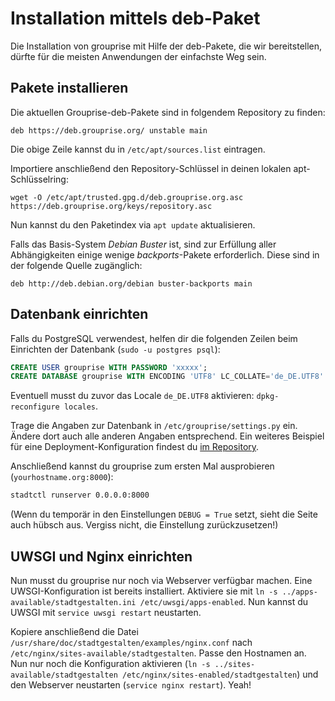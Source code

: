 # Installation mittels deb-Paket

Die Installation von grouprise mit Hilfe der deb-Pakete, die wir bereitstellen, dürfte für die
meisten Anwendungen der einfachste Weg sein.


## Pakete installieren

Die aktuellen Grouprise-deb-Pakete sind in folgendem Repository zu finden:
```shell
deb https://deb.grouprise.org/ unstable main
```

Die obige Zeile kannst du in `/etc/apt/sources.list` eintragen.

Importiere anschließend den Repository-Schlüssel in deinen lokalen apt-Schlüsselring:
```shell
wget -O /etc/apt/trusted.gpg.d/deb.grouprise.org.asc https://deb.grouprise.org/keys/repository.asc
```

Nun kannst du den Paketindex via `apt update` aktualisieren.

Falls das Basis-System *Debian Buster* ist, sind zur Erfüllung aller Abhängigkeiten einige wenige
*backports*-Pakete erforderlich.  Diese sind in der folgende Quelle zugänglich:

```
deb http://deb.debian.org/debian buster-backports main
```


## Datenbank einrichten

Falls du PostgreSQL verwendest, helfen dir die folgenden Zeilen beim Einrichten der Datenbank (`sudo -u postgres psql`):

```sql
CREATE USER grouprise WITH PASSWORD 'xxxxx';
CREATE DATABASE grouprise WITH ENCODING 'UTF8' LC_COLLATE='de_DE.UTF8' LC_CTYPE='de_DE.UTF8' TEMPLATE=template0 OWNER grouprise;
```

Eventuell musst du zuvor das Locale `de_DE.UTF8` aktivieren: `dpkg-reconfigure locales`.

Trage die Angaben zur Datenbank in `/etc/grouprise/settings.py` ein. Ändere dort auch alle anderen Angaben entsprechend. Ein weiteres Beispiel für eine Deployment-Konfiguration findest du [im Repository](https://git.hack-hro.de/stadtgestalten/stadtgestalten/tree/master/grouprise/settings.py.production).

Anschließend kannst du grouprise zum ersten Mal ausprobieren (`yourhostname.org:8000`):

```bash
stadtctl runserver 0.0.0.0:8000
```

(Wenn du temporär in den Einstellungen `DEBUG = True` setzt, sieht die Seite auch hübsch aus. Vergiss nicht, die Einstellung zurückzusetzen!)


## UWSGI und Nginx einrichten

Nun musst du grouprise nur noch via Webserver verfügbar machen. Eine UWSGI-Konfiguration ist bereits installiert. Aktiviere sie mit `ln -s ../apps-available/stadtgestalten.ini /etc/uwsgi/apps-enabled`. Nun kannst du UWSGI mit `service uwsgi restart` neustarten.

Kopiere anschließend die Datei `/usr/share/doc/stadtgestalten/examples/nginx.conf` nach `/etc/nginx/sites-available/stadtgestalten`. Passe den Hostnamen an. Nun nur noch die Konfiguration aktivieren (`ln -s ../sites-available/stadtgestalten /etc/nginx/sites-enabled/stadtgestalten`) und den Webserver neustarten (`service nginx restart`). Yeah!
